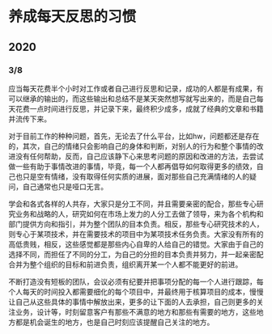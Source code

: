 # 养成每天反思的习惯

## 2020

### 3/8

应当每天花费半个小时对工作或者自己进行反思和记录，成功的人都是有成果，有可以继承的输出的，而这些输出和总结不是某天突然想写就写出来的，而是自己每天花费一点时间进行反思，并记录下来，最终积少成多，成就了经典的文章和书籍并流传下来。

对于目前工作的种种问题，首先，无论去了什么平台，比如hw，问题都还是存在的，其次，自己的情绪只会影响自己的身体和判断，对别人的行为和整个事情的改进没有任何帮助，反而，自己应该静下心来思考问题的原因和改进的方法，去尝试做一些有助于事情改进的事情，毕竟，每一个人都再倡导如何取得更多的绩效，自己也只是空有情绪，没有取得任何实质的进展，面对那些自己充满情绪的人的疑问，自己通常也只是哑口无言。

学会和各式各样的人共存，大家只是分工不同，并且需要亲密的配合，那些专心研究业务和战略的人，研究如何在市场上发力的人分工去做了领导，来为各个机构和部门提供方向和指引，并为整个团队的目本负责。相反，那些专心研究技术的人，则专心于某项技术，并在需要技术的项目中为某项技术任务负责。大家没有所有的高低贵贱，相反，这些感觉都是那些内心自卑的人给自己的错觉。大家由于自己的选择不同，而担任了不同的分工，为自己的分担的目本负责并努力，并一起亲密配合并为整个组织的目标和前进负责，组织离开某一个人都不能更好的前进。

不断打造没有短板的团队，会议必须有纪要并把事项分配的每一个人进行跟踪，每个人每天的时间投入都需要细化的每个项目中，并最终用于核算项目的成本，慢慢让自己从这些具体的事情中解放出来，更多的让下面的人去承担，自己则更多的关注业务，设计等，时刻留意客户有那些不满意的地方和那些有需要的地方，这些地方都是机会诞生的地方，也是自己时刻应该提醒自己关注的地方。

